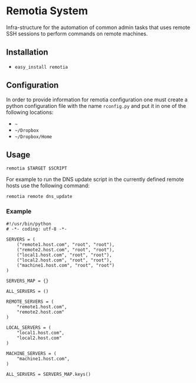 # Remotia System

Infra-structure for the automation of common admin tasks that uses remote SSH sessions
to perform commands on remote machines.

## Installation

* `easy_install remotia`

## Configuration

In order to provide information for remotia configuration one must create a python
configuration file with the name `rconfig.py` and put it in one of the following
locations:

* `~`
* `~/Dropbox`
* `~/Dropbox/Home`

## Usage

`remotia $TARGET $SCRIPT`

For example to run the DNS update script in the currently defined remote hosts use
the following command:

`remotia remote dns_update`

### Example

	#!/usr/bin/python
	# -*- coding: utf-8 -*-
	
	SERVERS = (
	    ("remote1.host.com", "root", "root"),
	    ("remote2.host.com", "root", "root"),
	    ("local1.host.com", "root", "root"),
	    ("local2.host.com", "root", "root"),
	    ("machine1.host.com", "root", "root")
	)
	
	SERVERS_MAP = {}
	
	ALL_SERVERS = ()
	
	REMOTE_SERVERS = (
	    "remote1.host.com",
	    "remote2.host.com"
	)
	
	LOCAL_SERVERS = (
	    "local1.host.com",
	    "local2.host.com"
	)
	
	MACHINE_SERVERS = (
	    "machine1.host.com",
	)
	
	ALL_SERVERS = SERVERS_MAP.keys()
